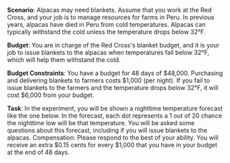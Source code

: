 **Scenario**: Alpacas may need blankets. Assume that
you work at the Red Cross, and your job is to manage
resources for farms in Peru. In previous years, alpacas have
died in Peru from cold temperatures. Alpacas can typically
withstand the cold unless the temperature drops below 32°F.

**Budget**: You are in charge of the Red Cross's blanket
budget, and it is your job to issue blankets to the alpacas
when temperatures fall below 32°F, which will help them
withstand the cold.

**Budget Constraints**: You have a budget for 48 days of
$48,000. Purchasing and delivering blankets to farmers
costs $1,000 (per night). If you fail to issue blankets to the
farmers and the temperature drops below 32°F, it will cost
$6,000 from your budget.

**Task**: In the experiment, you will be shown a nighttime
temperature forecast like the one below. In the forecast, each
dot represents a 1 out of 20 chance the nighttime low will
be that temperature. You will be asked some questions about
this forecast, including if you will issue blankets to the alpacas.
Compensation: Please respond to the best of your ability.
You will receive an extra $0.15 cents for every $1,000 that
you have in your budget at the end of 48 days.